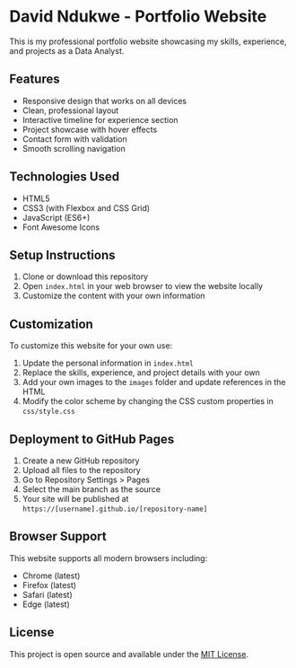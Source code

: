 # David Ndukwe - Portfolio Website

This is my professional portfolio website showcasing my skills, experience, and projects as a Data Analyst.

## Features

- Responsive design that works on all devices
- Clean, professional layout
- Interactive timeline for experience section
- Project showcase with hover effects
- Contact form with validation
- Smooth scrolling navigation

## Technologies Used

- HTML5
- CSS3 (with Flexbox and CSS Grid)
- JavaScript (ES6+)
- Font Awesome Icons

## Setup Instructions

1. Clone or download this repository
2. Open `index.html` in your web browser to view the website locally
3. Customize the content with your own information

## Customization

To customize this website for your own use:

1. Update the personal information in `index.html`
2. Replace the skills, experience, and project details with your own
3. Add your own images to the `images` folder and update references in the HTML
4. Modify the color scheme by changing the CSS custom properties in `css/style.css`

## Deployment to GitHub Pages

1. Create a new GitHub repository
2. Upload all files to the repository
3. Go to Repository Settings > Pages
4. Select the main branch as the source
5. Your site will be published at `https://[username].github.io/[repository-name]`

## Browser Support

This website supports all modern browsers including:
- Chrome (latest)
- Firefox (latest)
- Safari (latest)
- Edge (latest)

## License

This project is open source and available under the [MIT License](LICENSE).
